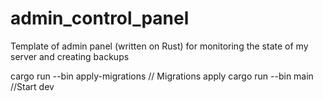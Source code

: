# admin_control_panel
Template of admin panel (written on Rust) for monitoring the state of my server and creating backups


cargo run --bin apply-migrations // Migrations apply
cargo run --bin main //Start dev